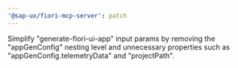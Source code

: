 ```yaml
---
'@sap-ux/fiori-mcp-server': patch
---
```


Simplify "generate-fiori-ui-app" input params by removing the "appGenConfig" nesting level and unnecessary properties such as "appGenConfig.telemetryData" and "projectPath".
